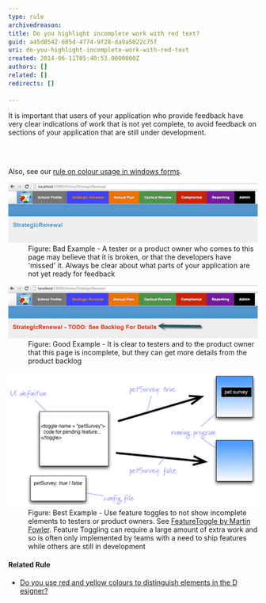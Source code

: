 ```yaml
---
type: rule
archivedreason: 
title: Do you highlight incomplete work with red text?
guid: a45d8542-685d-4774-9f28-da9a5022c75f
uri: do-you-highlight-incomplete-work-with-red-text
created: 2014-06-11T05:40:53.0000000Z
authors: []
related: []
redirects: []

---
```



<p><span>It is important that users of your application who provide feedback 
have very clear indications of work that is not yet complete, to avoid 
feedback on sections of your application that are still under 
development.</span></p>
<br><excerpt class='endintro'></excerpt><br>
<p>Also, see our 
   <a href="http://www.ssw.com.au/ssw/Standards/rules/rulestobetterwindowsforms.aspx#RedYellowDesigner" target="_blank">rule on colour usage in windows forms</a>.</p><dl class="badImage"><dt>
      <img src="4e246f_bad-incomplete-work.jpg" alt="" />
   </dt><dd>Figure: Bad Example - A tester or a product owner who comes to this page may believe that it is broken, or that the developers have 'missed' it. Always be clear about what parts of your application are not yet ready for feedback</dd></dl><dl class="goodImage"><dt>
      <img src="400e3f_good-incomplete-work.jpg" alt="" />
   </dt><dd>Figure: Good Example - It is clear to testers and to the product owner that this page is incomplete, but they can get more details from the product backlog</dd></dl><dl class="goodImage"><dt>
      <img src="5b99bb_best-incomplete-work.jpg" alt="" />
   </dt><dd>Figure: Best Example - Use feature toggles to not show incomplete elements to testers or product owners. See 
      <a href="http://martinfowler.com/bliki/FeatureToggle.html" target="_blank">FeatureToggle by Martin Fowler</a>​​. Feature Toggling can require a large amount of extra work and so is often only implemented by teams with a need to ship features while others are still in development​​</dd></dl><h4>Related Rule</h4><ul><li><a href="http://www.ssw.com.au/ssw/Standards/rules/rulestobetterwindowsforms.aspx#RedYellowDesigner">Do you use red and yellow colours to distinguish elements in the D​esigner?</a></li><a href="http://www.ssw.com.au/ssw/Standards/rules/rulestobetterwindowsforms.aspx#RedYellowDesigner">
</a></ul>


